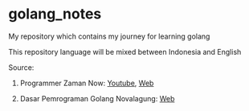 # golang_notes

My repository which contains my journey for learning golang

This repository language will be mixed between Indonesia and English

Source:
1. Programmer Zaman Now: [Youtube](https://www.youtube.com/c/ProgrammerZamanNow), [Web](https://www.programmerzamannow.com
)

2. Dasar Pemrograman Golang Novalagung: [Web](https://dasarpemrogramangolang.novalagung.com/)
